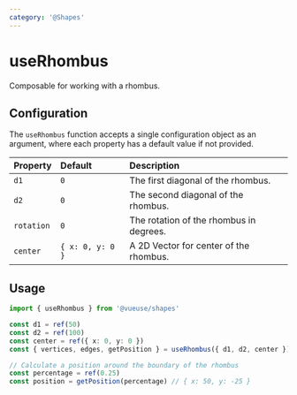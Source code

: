 ```yaml
---
category: '@Shapes'
---
```


# useRhombus

Composable for working with a rhombus.

## Configuration

The `useRhombus` function accepts a single configuration object as an argument, where each property has a default value if not provided.

| Property   | Default          | Description                             |
|:-----------|:-----------------|:----------------------------------------|
| `d1`       | `0`              | The first diagonal of the rhombus.      |
| `d2`       | `0`              | The second diagonal of the rhombus.     |
| `rotation` | `0`              | The rotation of the rhombus in degrees. |
| `center`   | `{ x: 0, y: 0 }` | A 2D Vector for center of the rhombus.  |

## Usage

```ts
import { useRhombus } from '@vueuse/shapes'

const d1 = ref(50)
const d2 = ref(100)
const center = ref({ x: 0, y: 0 })
const { vertices, edges, getPosition } = useRhombus({ d1, d2, center })

// Calculate a position around the boundary of the rhombus
const percentage = ref(0.25)
const position = getPosition(percentage) // { x: 50, y: -25 }
```
